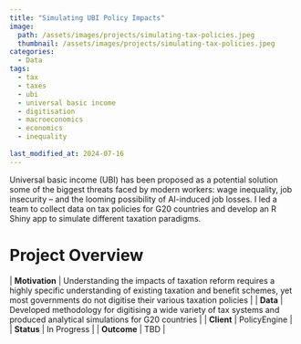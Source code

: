 ```yaml
---
title: "Simulating UBI Policy Impacts"
image: 
  path: /assets/images/projects/simulating-tax-policies.jpeg
  thumbnail: /assets/images/projects/simulating-tax-policies.jpeg
categories:
  - Data
tags:
  - tax
  - taxes
  - ubi
  - universal basic income
  - digitisation
  - macroeconomics
  - economics
  - inequality
  
last_modified_at: 2024-07-16
---
```


Universal basic income (UBI) has been proposed as a potential solution some of the biggest threats faced by modern workers: wage inequality, job insecurity – and the looming possibility of AI-induced job losses. I led a team to collect data on tax policies for G20 countries and develop an R Shiny app to simulate different taxation paradigms.

# Project Overview

| **Motivation** | Understanding the impacts of taxation reform requires a highly specific understanding of existing taxation and benefit schemes, yet most governments do not digitise their various taxation policies |
| **Data** | Developed methodology for digitising a wide variety of tax systems and produced analytical simulations for G20 countries |
| **Client** | PolicyEngine |
| **Status** | In Progress |
| **Outcome** | TBD |